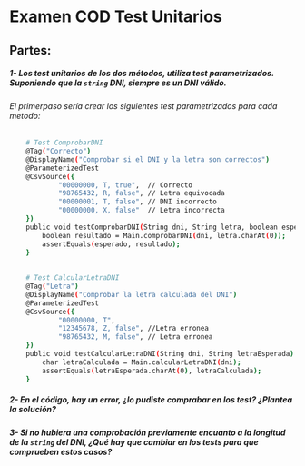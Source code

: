# Examen COD Test Unitarios

## Partes:

##### 1- Los test unitarios de los **dos** métodos, utiliza test **parametrizados**. Suponiendo que la `string` DNI, siempre es un DNI válido.

###### El primerpaso sería crear los siguientes test parametrizados para cada metodo:
```bash
    # Test ComprobarDNI
    @Tag("Correcto")
    @DisplayName("Comprobar si el DNI y la letra son correctos")
    @ParameterizedTest
    @CsvSource({
            "00000000, T, true",  // Correcto
            "98765432, R, false", // Letra equivocada
            "00000001, T, false", // DNI incorrecto
            "00000000, X, false"  // Letra incorrecta
    })
    public void testComprobarDNI(String dni, String letra, boolean esperado) {
        boolean resultado = Main.comprobarDNI(dni, letra.charAt(0));
        assertEquals(esperado, resultado);
    }
    
    
    # Test CalcularLetraDNI
    @Tag("Letra")
    @DisplayName("Comprobar la letra calculada del DNI")
    @ParameterizedTest
    @CsvSource({
            "00000000, T",
            "12345678, Z, false", //Letra erronea
            "98765432, M, false", // Letra erronea
    })
    public void testCalcularLetraDNI(String dni, String letraEsperada) {
        char letraCalculada = Main.calcularLetraDNI(dni);
        assertEquals(letraEsperada.charAt(0), letraCalculada);
    }
```



##### 2- En el código, hay un error, ¿lo pudiste comprabar en los test? ¿Plantea la solución?






##### 3- Si no hubiera una comprobación previamente encuanto a la longitud de la `string` del DNI, ¿Qué hay que cambiar en los tests para que comprueben estos casos?
